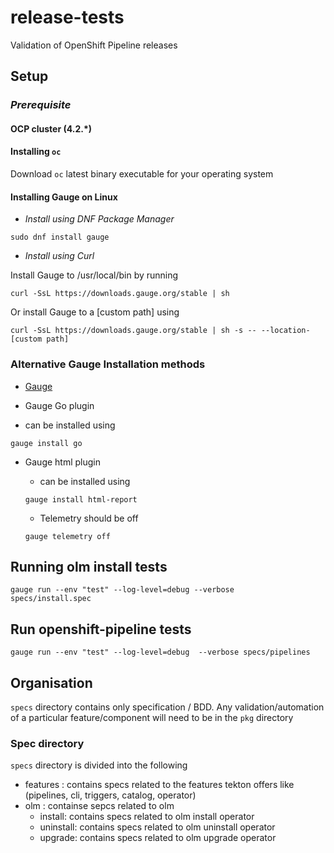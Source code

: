 # release-tests
Validation of OpenShift Pipeline releases


## Setup

### ***Prerequisite*** 

#### OCP cluster (4.2.*)

#### Installing `oc`
Download `oc` latest binary executable for your operating system

#### Installing Gauge on Linux

* *Install using DNF Package Manager*

```sudo dnf install gauge```

* *Install using Curl*

Install Gauge to /usr/local/bin by running

```curl -SsL https://downloads.gauge.org/stable | sh```

Or install Gauge to a [custom path] using

```curl -SsL https://downloads.gauge.org/stable | sh -s -- --location-[custom path]```
### Alternative Gauge Installation methods

* [Gauge](https://docs.gauge.org/getting_started/installing-gauge.html)


 * Gauge Go plugin
  * can be installed using 
  ```
  gauge install go
  ```
* Gauge html plugin

  * can be installed using 
  ```
  gauge install html-report
  ```  

  * Telemetry should be off
  ```
  gauge telemetry off
  ```
## Running olm install tests 
```
gauge run --env "test" --log-level=debug --verbose   specs/install.spec
```

## Run openshift-pipeline tests

```
gauge run --env "test" --log-level=debug  --verbose specs/pipelines
```

## Organisation

`specs` directory contains only specification / BDD. Any validation/automation
 of a particular feature/component will need to be in the `pkg` directory


### Spec directory


`specs` directory is divided into the following
  -  features :  contains specs related to the features tekton offers like (pipelines, cli, triggers, catalog, operator)
  -  olm : containse sepcs related to olm
       *  install: contains specs related to olm install operator
       *  uninstall: contains specs related to olm uninstall operator
       *  upgrade: contains specs related to olm upgrade operator